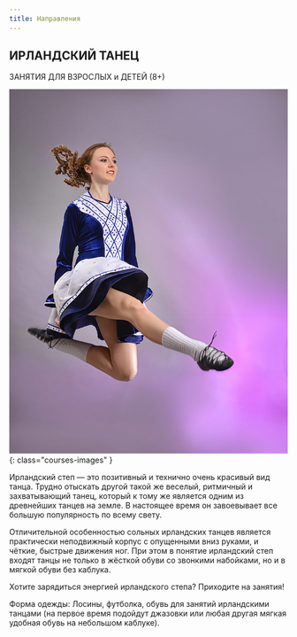 ```yaml
---
title: Направления
---
```


## ИРЛАНДСКИЙ ТАНЕЦ

ЗАНЯТИЯ ДЛЯ ВЗРОСЛЫХ и ДЕТЕЙ (8+)

![Изображение ирландских танцев](/images/courses/irish_dance.jpg){: class="courses-images" }

Ирландский степ — это позитивный и технично очень красивый вид танца. Трудно отыскать другой такой же веселый, ритмичный и захватывающий танец, который к тому же является одним из древнейших танцев на земле. В настоящее время он завоевывает все большую популярность по всему свету. 

Отличительной особенностью сольных ирландских танцев является практически неподвижный корпус с опущенными вниз руками, и чёткие, быстрые движения ног. При этом в понятие ирландский степ входят танцы не только в жёсткой обуви со звонкими набойками, но и в мягкой обуви без каблука. 

Хотите зарядиться энергией ирландского степа? Приходите на занятия!

Форма одежды: Лосины, футболка, обувь для занятий ирландскими танцами (на первое время подойдут джазовки или любая другая мягкая удобная обувь на небольшом каблуке).
 
 
